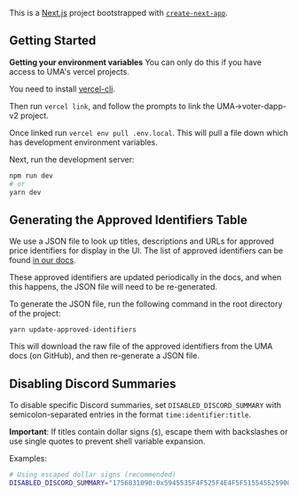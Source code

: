 This is a [Next.js](https://nextjs.org/) project bootstrapped with [`create-next-app`](https://github.com/vercel/next.js/tree/canary/packages/create-next-app).

## Getting Started

**Getting your environment variables**
You can only do this if you have access to UMA's vercel projects.

You need to install [vercel-cli](https://vercel.com/docs/cli).

Then run `vercel link`, and follow the prompts to link the UMA->voter-dapp-v2 project.

Once linked run `vercel env pull .env.local`. This will pull a file down which has development environment variables.

Next, run the development server:

```bash
npm run dev
# or
yarn dev
```

## Generating the Approved Identifiers Table

We use a JSON file to look up titles, descriptions and URLs for approved price identifiers for display in the UI. The list of approved identifiers can be found [in our docs](https://docs.uma.xyz/resources/approved-price-identifiers).

These approved identifiers are updated periodically in the docs, and when this happens, the JSON file will need to be re-generated.

To generate the JSON file, run the following command in the root directory of the project:

`yarn update-approved-identifiers`

This will download the raw file of the approved identifiers from the UMA docs (on GitHub), and then re-generate a JSON file.

## Disabling Discord Summaries
To disable specific Discord summaries, set `DISABLED_DISCORD_SUMMARY` with semicolon-separated entries in the format `time:identifier:title`.

**Important**: If titles contain dollar signs (`$`), escape them with backslashes or use single quotes to prevent shell variable expansion.

Examples:
```bash
# Using escaped dollar signs (recommended)
DISABLED_DISCORD_SUMMARY="1756831090:0x5945535F4F525F4E4F5F51554552590000000000000000000000000000000000:WLFI >\$35B market cap (FDV) one day after launch?;1756823752:0x5945535F4F525F4E4F5F51554552590000000000000000000000000000000000:MicroStrategy purchases >4000 BTC September 2-8?"
```